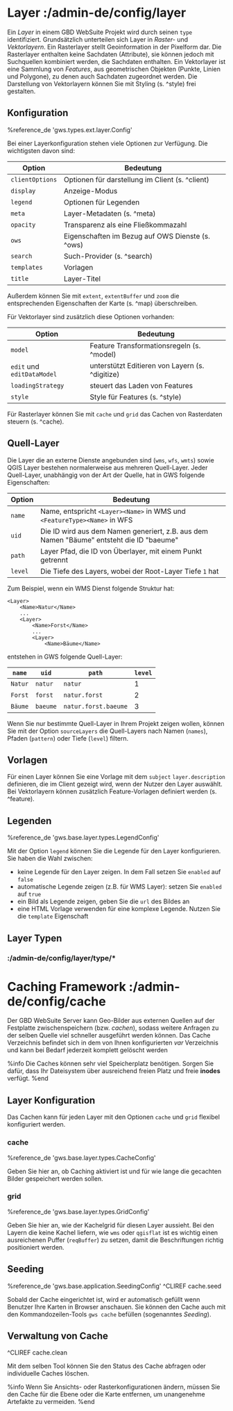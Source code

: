 # Layer :/admin-de/config/layer

Ein *Layer* in einem GBD WebSuite Projekt wird durch seinen `type` identifiziert. Grundsätzlich unterteilen sich Layer in  *Raster-* und *Vektorlayern*. Ein Rasterlayer stellt Geoinformation in der Pixelform dar. Die Rasterlayer enthalten keine Sachdaten (Attribute), sie können jedoch mit Suchquellen kombiniert werden, die Sachdaten enthalten. Ein Vektorlayer ist eine Sammlung von *Features*, aus geometrischen Objekten (Punkte, Linien und Polygone), zu denen auch Sachdaten zugeordnet werden. Die Darstellung von Vektorlayern können Sie mit Styling (s. ^style) frei gestalten.

## Konfiguration

%reference_de 'gws.types.ext.layer.Config'

Bei einer Layerkonfiguration stehen viele Optionen zur Verfügung. Die wichtigsten davon sind:

| Option          | Bedeutung                                        |
|-----------------|--------------------------------------------------|
| `clientOptions` | Optionen für darstellung im Client (s. ^client)  |
| `display`       | Anzeige-Modus                                    |
| `legend`        | Optionen für Legenden                            |
| `meta`          | Layer-Metadaten (s. ^meta)                       |
| `opacity`       | Transparenz als eine Fließkommazahl              |
| `ows`           | Eigenschaften im Bezug auf OWS Dienste (s. ^ows) |
| `search`        | Such-Provider (s. ^search)                       |
| `templates`     | Vorlagen                                         |
| `title`         | Layer-Titel                                      |

Außerdem können Sie mit `extent`, `extentBuffer` und `zoom` die entsprechenden Eigenschaften der Karte (s. ^map) überschreiben.

Für Vektorlayer sind zusätzlich diese Optionen vorhanden:

| Option                     | Bedeutung                                       |
|----------------------------|-------------------------------------------------|
| `model`                    | Feature Transformationsregeln (s. ^model)       |
| `edit` und `editDataModel` | unterstützt Editieren von Layern (s. ^digitize) |
| `loadingStrategy`          | steuert das Laden von Features                  |
| `style`                    | Style für Features (s. ^style)                  |


Für Rasterlayer können Sie mit `cache` und `grid` das Cachen von Rasterdaten steuern (s. ^cache).

## Quell-Layer

Die Layer die an externe Dienste angebunden sind (`wms`, `wfs`, `wmts`) sowie QGIS Layer bestehen normalerweise aus mehreren Quell-Layer. Jeder Quell-Layer, unabhängig von der Art der Quelle, hat in GWS folgende Eigenschaften:

| Option  | Bedeutung                                                                                |
|---------|------------------------------------------------------------------------------------------|
| `name`  | Name, entspricht `<Layer><Name>` in WMS und `<FeatureType><Name>` in WFS                 |
| `uid`   | Die ID wird aus dem Namen generiert, z.B. aus dem Namen "Bäume" entsteht die ID "baeume" |
| `path`  | Layer Pfad, die ID von Überlayer, mit einem Punkt getrennt                               |
| `level` | Die Tiefe des Layers, wobei der Root-Layer Tiefe `1` hat                                 |

Zum Beispiel, wenn ein WMS Dienst folgende Struktur hat:

    <Layer>
        <Name>Natur</Name>
        ...
        <Layer>
            <Name>Forst</Name>
            ...
            <Layer>
                <Name>Bäume</Name>

entstehen in GWS folgende Quell-Layer:

| `name`  | `uid`    | `path`               | `level` |
|---------|----------|----------------------|---------|
| `Natur` | `natur`  | `natur`              | 1       |
| `Forst` | `forst`  | `natur.forst`        | 2       |
| `Bäume` | `baeume` | `natur.forst.baeume` | 3       |


Wenn Sie nur bestimmte Quell-Layer in Ihrem Projekt zeigen wollen, können Sie mit der Option `sourceLayers` die Quell-Layers nach Namen (`names`), Pfaden (`pattern`) oder Tiefe (`level`) filtern.

## Vorlagen

Für einen Layer können Sie eine Vorlage mit dem `subject` `layer.description` definieren, die im Client gezeigt wird, wenn der Nutzer den Layer auswählt. Bei Vektorlayern können zusätzlich Feature-Vorlagen definiert werden (s. ^feature).

## Legenden

%reference_de 'gws.base.layer.types.LegendConfig'

Mit der Option `legend` können Sie die Legende für den Layer konfigurieren. Sie haben die Wahl zwischen:

- keine Legende für den Layer zeigen. In dem Fall setzen Sie `enabled` auf `false`
- automatische Legende zeigen (z.B. für WMS Layer): setzen Sie `enabled` auf `true`
- ein Bild als Legende zeigen, geben Sie die `url` des Bildes an
- eine HTML Vorlage verwenden für eine komplexe Legende. Nutzen Sie die `template` Eigenschaft

## Layer Typen

### :/admin-de/config/layer/type/*

# Caching Framework :/admin-de/config/cache

Der GBD WebSuite Server kann Geo-Bilder aus externen Quellen auf der Festplatte zwischenspeichern (bzw. *cachen*), sodass weitere Anfragen zu der selben Quelle viel schneller ausgeführt werden können.  Das Cache Verzeichnis befindet sich in dem von Ihnen konfigurierten *var* Verzeichnis und kann bei Bedarf jederzeit komplett gelöscht werden

%info
 Die Caches können sehr viel Speicherplatz benötigen. Sorgen Sie dafür, dass Ihr Dateisystem über ausreichend freien Platz und freie **inodes** verfügt.
%end

## Layer Konfiguration

Das Cachen kann für jeden Layer mit den Optionen `cache` und `grid` flexibel konfiguriert werden.

### cache

%reference_de 'gws.base.layer.types.CacheConfig'

Geben Sie hier an, ob Caching aktiviert ist und für wie lange die gecachten Bilder gespeichert werden sollen.

### grid

%reference_de 'gws.base.layer.types.GridConfig'

Geben Sie hier an, wie der Kachelgrid für diesen Layer aussieht. Bei den Layern die keine Kachel liefern, wie `wms` oder `qgisflat` ist es wichtig einen ausreichenen Puffer (`reqBuffer`) zu setzen, damit die Beschriftungen richtig positioniert werden.

## Seeding

%reference_de 'gws.base.application.SeedingConfig'
^CLIREF cache.seed

Sobald der Cache eingerichtet ist, wird er automatisch gefüllt wenn Benutzer Ihre Karten in Browser anschauen. Sie können den Cache auch mit den Kommandozeilen-Tools `gws cache` befüllen (sogenanntes *Seeding*).

## Verwaltung von Cache

^CLIREF cache.clean

Mit dem selben Tool können Sie den Status des Cache abfragen oder individuelle Caches löschen.

%info
 Wenn Sie Ansichts- oder Rasterkonfigurationen ändern, müssen Sie den Cache für die Ebene oder die Karte entfernen, um unangenehme Artefakte zu vermeiden.
%end


